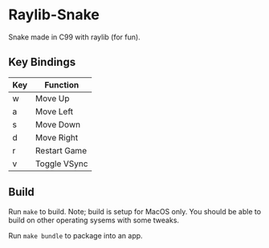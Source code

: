 # Raylib-Snake

Snake made in C99 with raylib (for fun).

## Key Bindings

| Key | Function     |
|-----|--------------|
| w   | Move Up      |
| a   | Move Left    |
| s   | Move Down    |
| d   | Move Right   |
| r   | Restart Game |
| v   | Toggle VSync |

## Build

Run `make` to build. Note; build is setup for MacOS only. You should be able to build on other operating sysems with some tweaks.

Run `make bundle` to package into an app.
